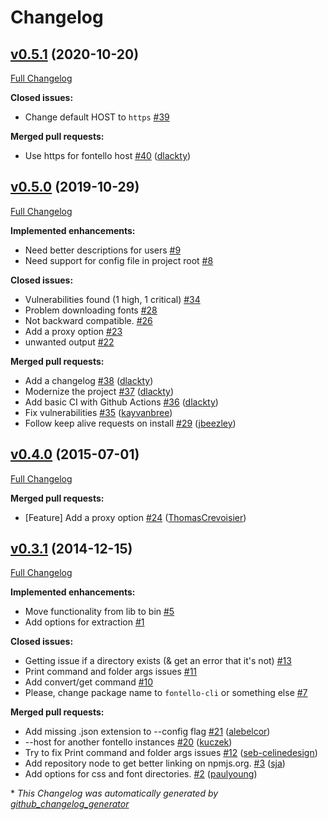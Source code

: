 # Changelog

## [v0.5.1](https://github.com/paulyoung/fontello-cli/tree/v0.5.1) (2020-10-20)

[Full Changelog](https://github.com/paulyoung/fontello-cli/compare/v0.5.0...v0.5.1)

**Closed issues:**

- Change default HOST to `https` [\#39](https://github.com/paulyoung/fontello-cli/issues/39)

**Merged pull requests:**

- Use https for fontello host [\#40](https://github.com/paulyoung/fontello-cli/pull/40) ([dlackty](https://github.com/dlackty))

## [v0.5.0](https://github.com/paulyoung/fontello-cli/tree/v0.5.0) (2019-10-29)

[Full Changelog](https://github.com/paulyoung/fontello-cli/compare/v0.4.0...v0.5.0)

**Implemented enhancements:**

- Need better descriptions for users [\#9](https://github.com/paulyoung/fontello-cli/issues/9)
- Need support for config file in project root [\#8](https://github.com/paulyoung/fontello-cli/issues/8)

**Closed issues:**

- Vulnerabilities found \(1 high, 1 critical\) [\#34](https://github.com/paulyoung/fontello-cli/issues/34)
- Problem downloading fonts [\#28](https://github.com/paulyoung/fontello-cli/issues/28)
- Not backward compatible. [\#26](https://github.com/paulyoung/fontello-cli/issues/26)
- Add a proxy option [\#23](https://github.com/paulyoung/fontello-cli/issues/23)
- unwanted output [\#22](https://github.com/paulyoung/fontello-cli/issues/22)

**Merged pull requests:**

- Add a changelog [\#38](https://github.com/paulyoung/fontello-cli/pull/38) ([dlackty](https://github.com/dlackty))
- Modernize the project [\#37](https://github.com/paulyoung/fontello-cli/pull/37) ([dlackty](https://github.com/dlackty))
- Add basic CI with Github Actions [\#36](https://github.com/paulyoung/fontello-cli/pull/36) ([dlackty](https://github.com/dlackty))
- Fix vulnerabilities [\#35](https://github.com/paulyoung/fontello-cli/pull/35) ([kayvanbree](https://github.com/kayvanbree))
- Follow keep alive requests on install [\#29](https://github.com/paulyoung/fontello-cli/pull/29) ([jbeezley](https://github.com/jbeezley))

## [v0.4.0](https://github.com/paulyoung/fontello-cli/tree/v0.4.0) (2015-07-01)

[Full Changelog](https://github.com/paulyoung/fontello-cli/compare/v0.3.1...v0.4.0)

**Merged pull requests:**

- \[Feature\] Add a proxy option [\#24](https://github.com/paulyoung/fontello-cli/pull/24) ([ThomasCrevoisier](https://github.com/ThomasCrevoisier))

## [v0.3.1](https://github.com/paulyoung/fontello-cli/tree/v0.3.1) (2014-12-15)

[Full Changelog](https://github.com/paulyoung/fontello-cli/compare/b743be32e9a9d8250560d57435f353797d31ad9f...v0.3.1)

**Implemented enhancements:**

- Move functionality from lib to bin [\#5](https://github.com/paulyoung/fontello-cli/issues/5)
- Add options for extraction [\#1](https://github.com/paulyoung/fontello-cli/issues/1)

**Closed issues:**

- Getting issue if a directory exists \(& get an error that it's not\) [\#13](https://github.com/paulyoung/fontello-cli/issues/13)
- Print command and folder args issues [\#11](https://github.com/paulyoung/fontello-cli/issues/11)
- Add convert/get command [\#10](https://github.com/paulyoung/fontello-cli/issues/10)
- Please, change package name to `fontello-cli` or something else [\#7](https://github.com/paulyoung/fontello-cli/issues/7)

**Merged pull requests:**

- Add missing .json extension to --config flag [\#21](https://github.com/paulyoung/fontello-cli/pull/21) ([alebelcor](https://github.com/alebelcor))
- --host for another fontello instances [\#20](https://github.com/paulyoung/fontello-cli/pull/20) ([kuczek](https://github.com/kuczek))
- Try to fix Print command and folder args issues [\#12](https://github.com/paulyoung/fontello-cli/pull/12) ([seb-celinedesign](https://github.com/seb-celinedesign))
- Add repository node to get better linking on npmjs.org. [\#3](https://github.com/paulyoung/fontello-cli/pull/3) ([sja](https://github.com/sja))
- Add options for css and font directories. [\#2](https://github.com/paulyoung/fontello-cli/pull/2) ([paulyoung](https://github.com/paulyoung))



\* *This Changelog was automatically generated by [github_changelog_generator](https://github.com/github-changelog-generator/github-changelog-generator)*
